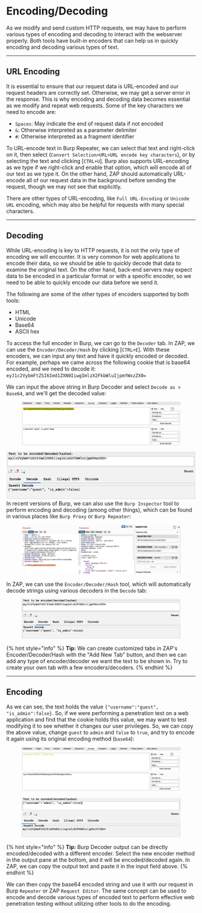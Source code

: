 # Encoding/Decoding

As we modify and send custom HTTP requests, we may have to perform various types of encoding and decoding to interact with the webserver properly. Both tools have built-in encoders that can help us in quickly encoding and decoding various types of text.

***

## URL Encoding

It is essential to ensure that our request data is URL-encoded and our request headers are correctly set. Otherwise, we may get a server error in the response. This is why encoding and decoding data becomes essential as we modify and repeat web requests. Some of the key characters we need to encode are:

* `Spaces`: May indicate the end of request data if not encoded
* `&`: Otherwise interpreted as a parameter delimiter
* `#`: Otherwise interpreted as a fragment identifier

To URL-encode text in Burp Repeater, we can select that text and right-click on it, then select (`Convert Selection>URL>URL encode key characters`), or by selecting the text and clicking \[`CTRL+U`]. Burp also supports URL-encoding as we type if we right-click and enable that option, which will encode all of our text as we type it. On the other hand, ZAP should automatically URL-encode all of our request data in the background before sending the request, though we may not see that explicitly.

There are other types of URL-encoding, like `Full URL-Encoding` or `Unicode URL` encoding, which may also be helpful for requests with many special characters.

***

## Decoding

While URL-encoding is key to HTTP requests, it is not the only type of encoding we will encounter. It is very common for web applications to encode their data, so we should be able to quickly decode that data to examine the original text. On the other hand, back-end servers may expect data to be encoded in a particular format or with a specific encoder, so we need to be able to quickly encode our data before we send it.

The following are some of the other types of encoders supported by both tools:

* HTML
* Unicode
* Base64
* ASCII hex

To access the full encoder in Burp, we can go to the `Decoder` tab. In ZAP, we can use the `Encoder/Decoder/Hash` by clicking \[`CTRL+E`]. With these encoders, we can input any text and have it quickly encoded or decoded. For example, perhaps we came across the following cookie that is base64 encoded, and we need to decode it: `eyJ1c2VybmFtZSI6Imd1ZXN0IiwgImlzX2FkbWluIjpmYWxzZX0=`

We can input the above string in Burp Decoder and select `Decode as > Base64`, and we'll get the decoded value:

<figure><img src="../../../../.gitbook/assets/image (224).png" alt=""><figcaption></figcaption></figure>

![](<../../../../.gitbook/assets/image (226).png>)In recent versions of Burp, we can also use the `Burp Inspector` tool to perform encoding and decoding (among other things), which can be found in various places like `Burp Proxy` or `Burp Repeater`:

<figure><img src="../../../../.gitbook/assets/image (225).png" alt=""><figcaption></figcaption></figure>

In ZAP, we can use the `Encoder/Decoder/Hash` tool, which will automatically decode strings using various decoders in the `Decode` tab:

<figure><img src="../../../../.gitbook/assets/image (227).png" alt=""><figcaption></figcaption></figure>

{% hint style="info" %}
**Tip:** We can create customized tabs in ZAP's Encoder/Decoder/Hash with the "Add New Tab" button, and then we can add any type of encoder/decoder we want the text to be shown in. Try to create your own tab with a few encoders/decoders.
{% endhint %}

***

## Encoding

As we can see, the text holds the value `{"username":"guest", "is_admin":false}`. So, if we were performing a penetration test on a web application and find that the cookie holds this value, we may want to test modifying it to see whether it changes our user privileges. So, we can copy the above value, change `guest` to `admin` and `false` to `true`, and try to encode it again using its original encoding method (`base64`):

<figure><img src="../../../../.gitbook/assets/image (3) (1) (1) (1) (1) (1) (1) (1) (1) (1) (1) (1) (1) (1) (1) (1) (1) (1) (1) (1) (1) (1) (1) (1) (1) (1) (1) (1) (1) (1) (1) (1) (1) (1) (1) (1) (1) (1) (1) (1) (1) (1) (1) (1) (1).png" alt=""><figcaption></figcaption></figure>

<figure><img src="../../../../.gitbook/assets/image (1) (1) (1) (1) (1) (1) (1) (1) (1) (1) (1) (1) (1) (1) (1) (1) (1) (1) (1) (1) (1) (1) (1) (1) (1) (1) (1) (1) (1) (1) (1) (1) (1) (1) (1) (1) (1) (1) (1) (1) (1) (1) (1) (1) (1) (1) (1) (1) (1) (1) (1) (1) (1) (1) (1) (1) (1) (1) (1) (1)   (7).png" alt=""><figcaption></figcaption></figure>

{% hint style="info" %}
**Tip:** Burp Decoder output can be directly encoded/decoded with a different encoder. Select the new encoder method in the output pane at the bottom, and it will be encoded/decoded again. In ZAP, we can copy the output text and paste it in the input field above.
{% endhint %}

We can then copy the base64 encoded string and use it with our request in Burp `Repeater` or ZAP `Request Editor`. The same concept can be used to encode and decode various types of encoded text to perform effective web penetration testing without utilizing other tools to do the encoding.
